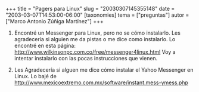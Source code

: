 +++
title = "Pagers para Linux"
slug = "20030307145355148"
date = "2003-03-07T14:53:00-06:00"
[taxonomies]
tema = ["preguntas"]
autor = ["Marco Antonio Zúñiga Martínez"]
+++

1. Encontré un Messenger para Linux, pero no se cómo instalarlo. Les
    agradecería si alguien me da pistas o me dice como instalarlo. Lo
    encontré en esta página:
    <http://www.wilkinsonpc.com.co/free/messenger4linux.html> Voy a
    intentar instalarlo con las pocas instrucciones que vienen.

2. Les Agradecería si alguen me dice cómo instalar el Yahoo Messenger
    en Linux. Lo bajé de
    <http://www.mexicoextremo.com.mx/software/instant.mess-ymess.php>
